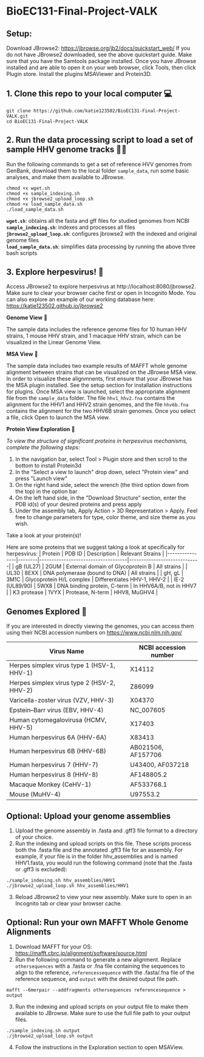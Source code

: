 
# BioEC131-Final-Project-VALK

## Setup:
Download JBrowse2: https://jbrowse.org/jb2/docs/quickstart_web/
If you do not have JBrowse2 downloaded, see the above quickstart guide.
Make sure that you have the Samtools package installed. 
Once you have JBrowse installed and are able to open it on your web browser, click Tools, then click Plugin store. Install the plugins MSAViewer and Protein3D.

## 1. Clone this repo to your local computer 💻

```
git clone https://github.com/katie123502/BioEC131-Final-Project-VALK.git
cd BioEC131-Final-Project-VALK
```

## 2. Run the data processing script to load a set of sample HHV genome tracks 🧑‍💻
Run the following commands to get a set of reference HVV genomes from GenBank, download them to the local folder ```sample_data```, run some basic analyses, and make them available to JBrowse.

```
chmod +x wget.sh
chmod +x sample_indexing.sh
chmod +x jbrowse2_upload_loop.sh
chmod +x load_sample_data.sh
./load_sample_data.sh
```
  **```wget.sh```**: obtains all the fasta and gff files for studied genomes from NCBI  
  **```sample_indexing.sh```**: indexes and processes all files  
  **```jbrowse2_upload_loop.sh```**: configures jbrowse2 with the indexed and original genome files  
  **```load_sample_data.sh```**: simplifies data processing by running the above three bash scripts  

## 3. Explore herpesvirus! 🦠

Access JBrowse2 to explore herpesvirus at http://localhost:8080/jbrowse2. Make sure to clear your browser cache first or open in Incognito Mode. You can also explore an example of our working database here: https://katie123502.github.io/jbrowse2 

**Genome View** 🧬

The sample data includes the reference genome files for 10 human HHV strains, 1 mouse HHV strain, and 1 macaque HHV strain, which can be visualized in the Linear Genome View. 

**MSA View** 🌳

The sample data includes two example results of MAFFT whole genome alignment between strains that can be visualized on the JBrowse MSA view. In order to visualize these alignmnents, first ensure that your JBrowse has the MSA plugin installed. See the setup section for installation instructions for plugins. Once MSA view is launched, select the appropriate alignment file from the ```sample_data``` folder. The file ```hhv1_hhv2.fna``` contains the alignment for the HHV1 and HHV2 strain genomes, and the file ```hhv6b.fna``` contains the alignment for the two HHV6B strain genomes. Once you select a file, click Open to launch the MSA view.

**Protein View Exploration** 👀

  *To view the structure of significant proteins in herpesvirus mechanisms, complete the following steps:*  
1. In the navigation bar, select Tool > Plugin store and then scroll to the bottom to install Protein3d
2. In the "Select a view to launch" drop down, select "Protein view" and press "Launch view"
3. On the right hand side, select the wrench (the third option down from the top) in the option bar
4. On the left hand side, in the "Download Structure" section, enter the PDB id(s) of your desired proteins and press apply
5. Under the assembly tab, Apply Action > 3D Representation > Apply. Feel free to change parameters for type, color theme, and size theme as you wish.

Take a look at your protein(s)!

Here are some proteins that we suggest taking a look at specifically for herpesvirus:
| Protein        | PDB ID |  Description                       | Relevant Strains            |
|----------------|--------|------------------------------------|-----------------------------|
| gB (UL27)      |  2GUM  |  External domain of Glycoprotein B | All strains                 |
| UL30           |  8EXX  |  DNA polymerase (bound to DNA)     | All strains                 |
| gH, gL         |  3M1C  |  Glycoprotein H/L complex          | Differentiates HHV-1, HHV-2 |
| IE-2 (UL89/90) |  5WX8  |  DNA binding protein, C-term       | In HHV6A/B, not in HHV7     |
| K3 protease    |  1VYX  |  Protease, N-term                  | HHV8, MuGHV4                |

## Genomes Explored 🔎

If you are interested in directly viewing the genomes, you can access them using their NCBI accession numbers on https://www.ncbi.nlm.nih.gov/

| Virus Name	                         | NCBI accession number  |
|-------------------------------------|------------------------|
| Herpes simplex virus type 1 (HSV-1, HHV-1) |       	X14112          |
| Herpes simplex virus type 2 (HSV-2, HHV-2) |	       Z86099          |
| Varicella-zoster virus (VZV, HHV-3) |	       X04370          |
| Epstein–Barr virus (EBV, HHV-4)     |	       NC_007605       |
| Human cytomegalovirusa (HCMV, HHV-5)|	       X17403          |
| Human herpesvirus 6A (HHV-6A)       |	       X83413          |
| Human herpesvirus 6B (HHV-6B)       |	  AB021506, AF157706   |
| Human herpesvirus 7 (HHV-7)         |    U43400,	AF037218    |
| Human herpesvirus 8 (HHV-8)         |	       AF148805.2      |
| Macaque Monkey (CeHV-1)              |	       AF533768.1      |
| Mouse (MuHV-4)                      |	       U97553.2        |

## Optional: Upload your genome assemblies

1. Upload the genome assembly in .fasta and .gff3 file format to a directory of your choice.
2. Run the indexing and upload scripts on this file. These scripts process both the .fasta file and the annotated .gff3 file for an assembly. For example, if your file is in the folder hhv_assemblies and is named HHV1.fasta, you would run the following command (note that the .fasta or .gff3 is excluded):
```
./sample_indexing.sh hhv_assemblies/HHV1
./jbrowse2_upload_loop.sh hhv_assemblies/HHV1
```
3. Reload JBrowse2 to view your new assembly. Make sure to open in an Incognito tab or clear your browser cache.

## Optional: Run your own MAFFT Whole Genome Alignments

1. Download MAFFT for your OS: https://mafft.cbrc.jp/alignment/software/source.html 
2. Run the following command to generate a new alignment. Replace ```othersequences``` with a .fasta or .fna file containing the sequences to align to the reference, ```referencessequence``` with the .fasta/.fna file of the reference sequence, and ```output``` with the desired output file path.
```
mafft --6merpair --addfragments othersequences referencesequence > output
```
3. Run the indexing and upload scripts on your output file to make them available to JBrowse. Make sure to use the full file path to your output files.
```
./sample_indexing.sh output
./jbrowse2_upload_loop.sh output
```
4. Follow the instructions in the Exploration section to open MSAView.
